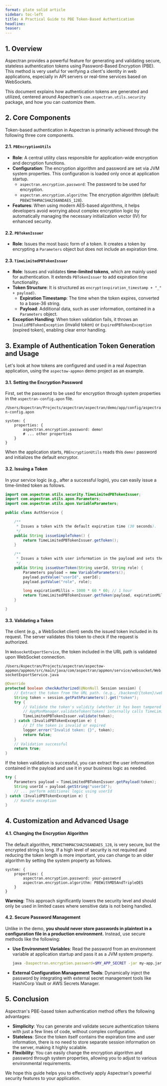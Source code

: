 ```yaml
---
format: plate solid article
sidebar: toc-left
title: A Practical Guide to PBE Token-Based Authentication
headline:
teaser:
---
```


## 1. Overview

Aspectran provides a powerful feature for generating and validating secure, stateless authentication tokens using Password-Based Encryption (PBE). This method is very useful for verifying a client's identity in web applications, especially in API servers or real-time services based on WebSockets.

This document explains how authentication tokens are generated and utilized, centered around Aspectran's `com.aspectran.utils.security` package, and how you can customize them.

## 2. Core Components

Token-based authentication in Aspectran is primarily achieved through the following three core components.

#### 2.1. `PBEncryptionUtils`

- **Role**: A central utility class responsible for application-wide encryption and decryption functions.
- **Configuration**: The encryption algorithm and password are set via JVM system properties. This configuration is loaded only once at application startup.
    - `aspectran.encryption.password`: The password to be used for encryption.
    - `aspectran.encryption.algorithm`: The encryption algorithm (default: `PBEWITHHMACSHA256ANDAES_128`).
- **Features**: When using modern AES-based algorithms, it helps developers avoid worrying about complex encryption logic by automatically managing the necessary initialization vector (IV) for enhanced security.

#### 2.2. `PBTokenIssuer`

- **Role**: Issues the most basic form of a token. It creates a token by encrypting a `Parameters` object but does not include an expiration time.

#### 2.3. `TimeLimitedPBTokenIssuer`

- **Role**: Issues and validates **time-limited tokens**, which are mainly used for authentication. It extends `PBTokenIssuer` to add expiration time functionality.
- **Token Structure**: It is structured as `encrypt(expiration_timestamp + "_" + payload)`.
    - **Expiration Timestamp**: The time when the token expires, converted to a base-36 string.
    - **Payload**: Additional data, such as user information, contained in a `Parameters` object.
- **Exception Handling**: When token validation fails, it throws an `InvalidPBTokenException` (invalid token) or `ExpiredPBTokenException` (expired token), enabling clear error handling.

## 3. Example of Authentication Token Generation and Usage

Let's look at how tokens are configured and used in a real Aspectran application, using the `aspectow-appmon` demo project as an example.

#### 3.1. Setting the Encryption Password

First, set the password to be used for encryption through system properties in the `aspectran-config.apon` file.

`/Users/Aspectran/Projects/aspectran/aspectran/demo/app/config/aspectran-config.apon`
```apon
system: {
    properties: {
        aspectran.encryption.password: demo!
        # ... other properties
    }
}
```

When the application starts, `PBEncryptionUtils` reads this `demo!` password and initializes the default encryptor.

#### 3.2. Issuing a Token

In your service logic (e.g., after a successful login), you can easily issue a time-limited token as follows.

```java
import com.aspectran.utils.security.TimeLimitedPBTokenIssuer;
import com.aspectran.utils.apon.Parameters;
import com.aspectran.utils.apon.VariableParameters;

public class AuthService {

    /**
     * Issues a token with the default expiration time (30 seconds).
     */
    public String issueSimpleToken() {
        return TimeLimitedPBTokenIssuer.getToken();
    }

    /**
     * Issues a token with user information in the payload and sets the expiration time to 1 hour.
     */
    public String issueUserToken(String userId, String role) {
        Parameters payload = new VariableParameters();
        payload.putValue("userId", userId);
        payload.putValue("role", role);

        long expirationMillis = 1000 * 60 * 60; // 1 hour
        return TimeLimitedPBTokenIssuer.getToken(payload, expirationMillis);
    }

}
```

#### 3.3. Validating a Token

The client (e.g., a WebSocket client) sends the issued token included in its request. The server validates this token to check if the request is authorized.

In `WebsocketExportService`, the token included in the URL path is validated upon WebSocket connection.

`/Users/Aspectran/Projects/aspectran/aspectow-appmon/appmon/src/main/java/com/aspectran/appmon/service/websocket/WebsocketExportService.java`
```java
@Override
protected boolean checkAuthorized(@NonNull Session session) {
    // Extract the token from the URL path. (e.g., /backend/{token}/websocket)
    String token = session.getPathParameters().get("token");
    try {
        // Validate the token's validity (whether it has been tampered with) and expiration time at once.
        // AppMonManager.validateToken(token) internally calls TimeLimitedPBTokenIssuer.validate(token).
        TimeLimitedPBTokenIssuer.validate(token);
    } catch (InvalidPBTokenException e) {
        // If the token is invalid or expired
        logger.error("Invalid token: {}", token);
        return false;
    }
    // Validation successful
    return true;
}
```

If the token validation is successful, you can extract the user information contained in the payload and use it in your business logic as needed.

```java
try {
    Parameters payload = TimeLimitedPBTokenIssuer.getPayload(token);
    String userId = payload.getString("userId");
    // ... perform additional logic using userId
} catch (InvalidPBTokenException e) {
    // Handle exception
}
```

## 4. Customization and Advanced Usage

#### 4.1. Changing the Encryption Algorithm

The default algorithm, `PBEWITHHMACSHA256ANDAES_128`, is very secure, but the encrypted string is long. If a high level of security is not required and reducing the token length is more important, you can change to an older algorithm by setting the system property as follows.

```apon
system: {
    properties: {
        aspectran.encryption.password: your-password
        aspectran.encryption.algorithm: PBEWithMD5AndTripleDES
    }
}
```

**Warning**: This approach significantly lowers the security level and should only be used in limited cases where sensitive data is not being handled.

#### 4.2. Secure Password Management

Unlike in the demo, **you should never store passwords in plaintext in a configuration file in a production environment.** Instead, use secure methods like the following:

- **Use Environment Variables**: Read the password from an environment variable at application startup and pass it as a JVM system property.

    ```sh
    java -Daspectran.encryption.password=$MY_APP_SECRET -jar my-app.jar
    ```

- **External Configuration Management Tools**: Dynamically inject the password by integrating with external secret management tools like HashiCorp Vault or AWS Secrets Manager.

## 5. Conclusion

Aspectran's PBE-based token authentication method offers the following advantages:

- **Simplicity**: You can generate and validate secure authentication tokens with just a few lines of code, without complex configuration.
- **Stateless**: Since the token itself contains the expiration time and user information, there is no need to store separate session information on the server, making it highly scalable.
- **Flexibility**: You can easily change the encryption algorithm and password through system properties, allowing you to adjust to various environmental requirements.

We hope this guide helps you to effectively apply Aspectran's powerful security features to your application.
